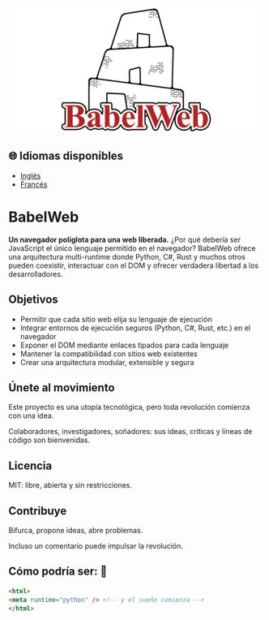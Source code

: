 <p align="center">
  <img src="../logo.svg" alt="Logo BabelWeb" width="500" />
</p>

## 🌐 Idiomas disponibles
- [Inglés](../README.md)
- [Francés](README-fr.md)

# BabelWeb
**Un navegador políglota para una web liberada.** ¿Por qué debería ser JavaScript el único lenguaje permitido en el navegador? BabelWeb ofrece una arquitectura multi-runtime donde Python, C#, Rust y muchos otros pueden coexistir, interactuar con el DOM y ofrecer verdadera libertad a los desarrolladores.

## Objetivos

- Permitir que cada sitio web elija su lenguaje de ejecución
- Integrar entornos de ejecución seguros (Python, C#, Rust, etc.) en el navegador
- Exponer el DOM mediante enlaces tipados para cada lenguaje
- Mantener la compatibilidad con sitios web existentes
- Crear una arquitectura modular, extensible y segura

## Únete al movimiento

Este proyecto es una utopía tecnológica, pero toda revolución comienza con una idea.

Colaboradores, investigadores, soñadores: sus ideas, críticas y líneas de código son bienvenidas.

## Licencia

MIT: libre, abierta y sin restricciones.

## Contribuye

Bifurca, propone ideas, abre problemas.

Incluso un comentario puede impulsar la revolución.

## Cómo podría ser: :smiling_face_with_three_hearts:
```html
<html>
<meta runtime="python" /> <!-- y el sueño comienza -->
</html>
```
